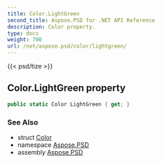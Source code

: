 ```yaml
---
title: Color.LightGreen
second_title: Aspose.PSD for .NET API Reference
description: Color property. 
type: docs
weight: 700
url: /net/aspose.psd/color/lightgreen/
---
```

{{< psd/tize >}}
## Color.LightGreen property

```csharp
public static Color LightGreen { get; }
```

### See Also

* struct [Color](../)
* namespace [Aspose.PSD](../../color/)
* assembly [Aspose.PSD](../../../)



